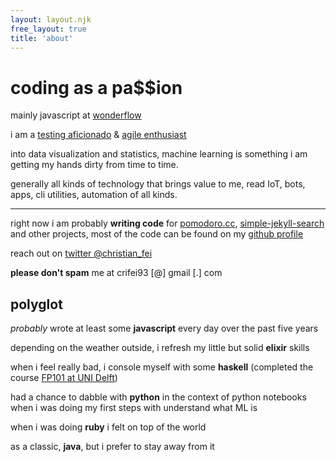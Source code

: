 ```yaml
---
layout: layout.njk
free_layout: true
title: 'about'
---
```


# coding as a pa$$ion

mainly javascript at [wonderflow](https://www.wonderflow.co)

i am a [testing aficionado](https://en.wikipedia.org/wiki/test-driven_development) & [agile enthusiast](https://en.wikipedia.org/wiki/agile_software_development)

into data visualization and statistics, machine learning is something i am getting my hands dirty from time to time.

generally all kinds of technology that brings value to me, read IoT, bots, apps, cli utilities, automation of all kinds.

---

right now i am probably **writing code** for [pomodoro.cc](https://pomodoro.cc), [simple-jekyll-search](https://github.com/christian-fei/simple-jekyll-search) and other  projects, most of the code can be found on my [github profile](https://github.com/christian-fei)

reach out on [twitter @christian_fei](https://twitter.com/christian_fei)

**please don't spam** me at crifei93 [@] gmail [.] com


## polyglot

*probably* wrote at least some **javascript** every day over the past five years

depending on the weather outside, i refresh my little but solid **elixir** skills

when i feel really bad, i console myself with some **haskell** (completed the course [FP101 at UNI Delft](https://www.edx.org/course/introduction-functional-programming-delftx-fp101x-0))

had a chance to dabble with **python** in the context of python notebooks when i was doing my first steps with understand what ML is

when i was doing **ruby** i felt on top of the world

as a classic, **java**, but i prefer to stay away from it
